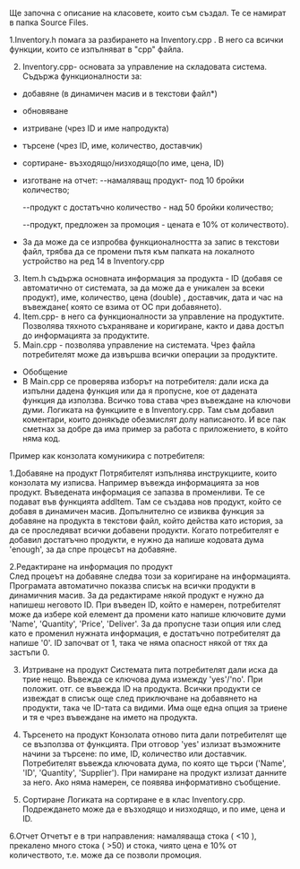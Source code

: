
Ще започна с описание на класовете, които съм създал. Те се намират в папка Source Files. 

1.Inventory.h помага за разбирането на Inventory.cpp . В него са всички функции, които се изпълняват в "cpp" файла.

2. Inventory.cpp- основата за управление на складовата система. Съдържа функционалности за:
- добавяне (в динамичен масив и в текстови файл*)
- обновяване
- изтриване (чрез ID и име напродукта)
- търсене (чрез ID, име, количество, доставчик)
-  сортиране- възходящо/низходящо(по име, цена, ID)
- изготване на отчет:
	--намаляващ продукт- под 10 бройки количество;
     
	--продукт с достатъчно количество - над 50 бройки количество;
      	
	--продукт, предложен за промоция - цената е 10% от количеството).

  
*  За да може да се изпробва функционалността за запис в текстови файл, трябва да се промени пътя към папката на локалното устройство на ред 14 в Inventory.cpp

3. Item.h съдържа основната информация за продукта - ID (добавя се автоматично от системата, за да може да е уникален за всеки продукт), име,  количество, цена (double) , доставчик, дата и час на въвеждане( която се взима от ОС при добавянето).
4. Item.cpp- в него са функционалности за управление на продуктите. Позволява тяхното съхраняване и коригиране, както и дава достъп до информацията за продуктите.
5. Main.cpp -  позволява управление на системата. Чрез файла потребителят може да извършва всички операции за продуктите.


* Обобщение
* В Main.cpp се проверява изборът на потребителя: дали иска да изпълни дадена функция или да я пропусне, кое от дадената функция да използва. Всичко това става чрез въвеждане на ключови думи.
Логиката на функциите е в Inventory.cpp. Там съм добавил коментари, които донякъде обезмислят долу написаното. И все пак сметнах за добре да има пример за работа с приложението, в който няма код.

Пример как конзолата комуникира с потребителя:

1.Добавяне на продукт
Потрябителят изпълнява инструкциите, които конзолата му изписва. Например въвежда информацията за нов продукт. Въведената информация се запазва в променливи. Те се подават във функцията  addItem. Там се създава нов продукт, който се добавя в динамичен масив. Допълнително се извиква функция за добавяне на продукта в текстови файл, който действа като история, за да се проследяват всички добавени продукти. Когато потребителят е добавил достатъчно продукти, е нужно да напише кодовата дума 'enough', за да спре процесът на добавяне.

2.Редактиране на информация по продукт                                                 
След процеът на добавяне следва този за коригиране на информацията. Програмата автоматично показва списък на всички продукти в динамичния масив. За да редактираме някой продукт е нужно да напишеш неговото ID. При въведен ID, който е намерен, потребителят може да избере кой елемент да промени като напише ключовите думи 'Name', 'Quantity', 'Price', 'Deliver'. За да пропусне тази опция или след като е променил нужната информация, е достатъчно потребителят да напише '0'. ID започват от 1, така че няма опасност някой от тях да застъпи 0.

3. Изтриване на продукт
Системата пита потребителят дали иска да трие нещо. Въвежда се ключова дума измежду 'yes'/'no'.
При положит. отг. се въвежда ID на продукта. Всички продукти се извеждат в списък още след приключване на добавянето на продукти, така че ID-тата са видими. Има още една опция за триене и тя е чрез въвеждане на името на продукта.

4. Търсенето на продукт
Конзолата отново пита дали потребителят ще се възползва от функцията. При отговор 'yes' излизат възможните начини за търсене: по име, ID, количество или доставчик. Потребителят въвежда ключовата дума, по която ще търси ('Name', 'ID', 'Quantity', 'Supplier'). При намиране на продукт излизат данните за него. Ако няма намерен, се появява информативно съобщение.

5. Сортиране
Логиката на сортиране е в клас Inventory.cpp. Подреждането може  да е възходящо и низходящо, и по име, цена и ID.

6.Отчет
Отчетът е в три направления: намаляваща стока ( <10 ), прекалено много стока ( >50) и стока, чиято цена е 10% от количеството, т.е. може да се позволи промоция. 
